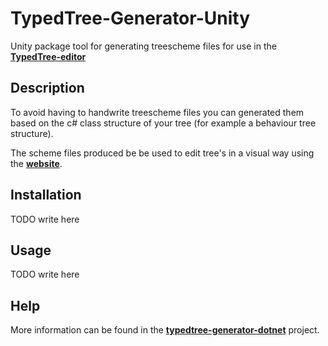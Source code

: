 # TypedTree-Generator-Unity

Unity package tool for generating treescheme files for use in the [**TypedTree-editor**](https://github.com/bastianblokland/typedtree-editor)

## Description
To avoid having to handwrite treescheme files you can generated them based on the c# class
structure of your tree (for example a behaviour tree structure).

The scheme files produced be be used to edit tree's in a visual way using the [**website**](https://bastian.tech.tree).

## Installation
TODO write here

## Usage
TODO write here

## Help
More information can be found in the [**typedtree-generator-dotnet**](https://github.com/BastianBlokland/typedtree-generator-dotnet) project.
